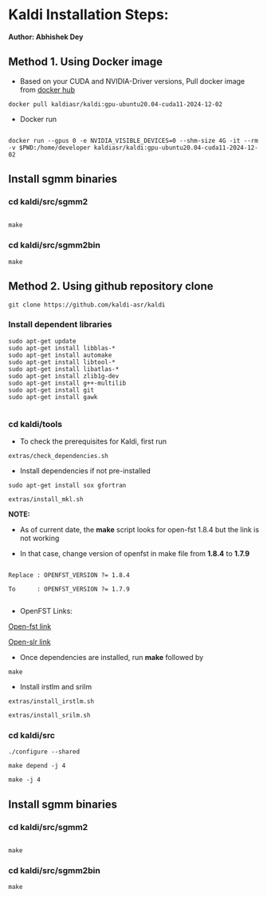 
# Kaldi Installation Steps:

**Author: Abhishek Dey**

## Method 1. Using Docker image

* Based on your CUDA and NVIDIA-Driver versions, Pull docker image from [docker hub](https://hub.docker.com/r/kaldiasr/kaldi/tags)


```
docker pull kaldiasr/kaldi:gpu-ubuntu20.04-cuda11-2024-12-02

```

* Docker run

```

docker run --gpus 0 -e NVIDIA_VISIBLE_DEVICES=0 --shm-size 4G -it --rm -v $PWD:/home/developer kaldiasr/kaldi:gpu-ubuntu20.04-cuda11-2024-12-02

```

## Install sgmm binaries

### cd kaldi/src/sgmm2

```

make

```

### cd kaldi/src/sgmm2bin

```
make

```

## Method 2. Using github repository clone

```
git clone https://github.com/kaldi-asr/kaldi

```

### Install dependent libraries

```
sudo apt-get update
sudo apt-get install libblas-*
sudo apt-get install automake
sudo apt-get install libtool-*
sudo apt-get install libatlas-*
sudo apt-get install zlib1g-dev
sudo apt-get install g++-multilib
sudo apt-get install git
sudo apt-get install gawk


```


### cd kaldi/tools

* To check the prerequisites for Kaldi, first run

```
extras/check_dependencies.sh

```

* Install dependencies if not pre-installed

```
sudo apt-get install sox gfortran

extras/install_mkl.sh

```

**NOTE:**

* As of current date, the **make** script looks for open-fst 1.8.4 but the link is not working

* In that case,  change version of openfst in make file from **1.8.4** to **1.7.9**

```

Replace : OPENFST_VERSION ?= 1.8.4

To      : OPENFST_VERSION ?= 1.7.9


```

* OpenFST Links:

[Open-fst link](https://www.openfst.org/twiki/bin/view/FST/FstDownload)

[Open-slr link](https://openslr.org/2/)


* Once dependencies are installed, run **make** followed by 

```
make

```

* Install irstlm and srilm

```
extras/install_irstlm.sh

extras/install_srilm.sh

```

### cd kaldi/src

```
./configure --shared

make depend -j 4

make -j 4

```

## Install sgmm binaries

### cd kaldi/src/sgmm2

```

make

```

### cd kaldi/src/sgmm2bin

```
make

```

